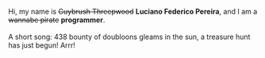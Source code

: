 Hi, my name is ~~Guybrush Threepwood~~ **Luciano Federico Pereira**, and I am a ~~wannabe pirate~~ **programmer**.<br><br>A short song: 438 bounty of doubloons gleams in the sun, a treasure hunt has just begun! Arrr!
